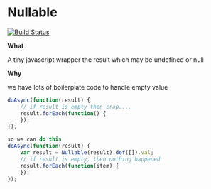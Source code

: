 # Nullable

[![Build Status](https://drone.io/github.com/xujihui1985/nullable/status.png)](https://drone.io/github.com/xujihui1985/nullable/latest)

**What**

A tiny javascript wrapper the result which may be undefined or null

**Why**

we have lots of boilerplate code to handle empty value

```javascript
doAsync(function(result) {
    // if result is empty then crap....
    result.forEach(function() {
    });
});

```

```javascript
so we can do this
doAsync(function(result) {
    var result = Nullable(result).def([]).val;
    // if result is empty, then nothing happened
    result.forEach(function(item) {
    });
});
```
